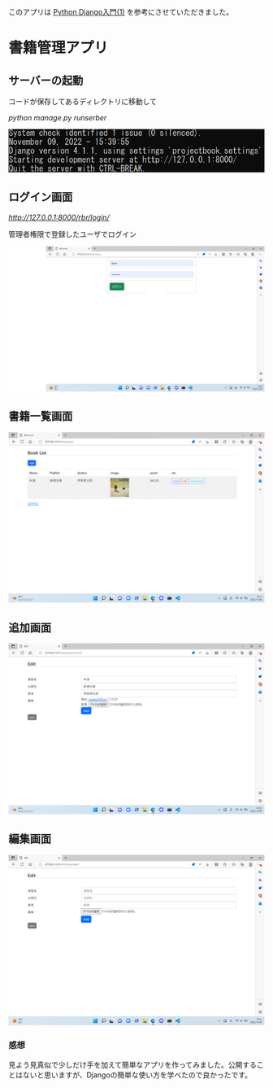 このアプリは
[Python Django入門(1)](https://qiita.com/kaki_k/items/511611cadac1d0c69c54/)
を参考にさせていただきました。

# 書籍管理アプリ

## サーバーの起動
コードが保存してあるディレクトリに移動して

*python manage.py runserber*

![image1](./image.png)

## ログイン画面

*http://127.0.0.1:8000/rbr/login/*

管理者権限で登録したユーザでログイン

![a](./path/to/image.png)

## 書籍一覧画面

![b](./path/to/image2.png)

## 追加画面

![b](./path/to/image1.png)

## 編集画面

![b](./path/to/image3.png)


### 感想

見よう見真似で少しだけ手を加えて簡単なアプリを作ってみました。公開することはないと思いますが、Djangoの簡単な使い方を学べたので良かったです。
